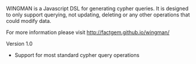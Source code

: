 WINGMAN is a Javascript DSL for generating cypher queries. It is designed to only support querying, not updating, deleting or any other operations that could modify data.

For more information please visit http://factgem.github.io/wingman/

Version 1.0
* Support for most standard cypher query operations
